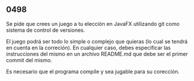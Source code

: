 ## 0498

Se pide que crees un juego a tu elección en JavaFX utilizando git como sistema de control de versiones. 

El juego podrá ser todo lo simple o complejo que quieras (lo cual se tendrá en cuenta en la correción). En cualquier caso, debes especificar las instrucciones del mismo en un archivo README.md que debe ser el primer commit del mismo.

Es necesario que el programa compile y sea jugable para su corección. 
